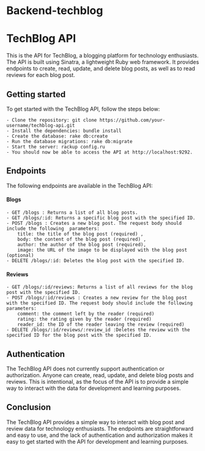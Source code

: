 # Backend-techblog
# TechBlog API

This is the API for TechBlog, a blogging platform for technology enthusiasts. The API is built using Sinatra, a lightweight Ruby web framework. It provides endpoints to create, read, update, and delete blog posts, as well as to read reviews for each blog post.

## Getting started
To get started with the TechBlog API, follow the steps below:

    - Clone the repository: git clone https://github.com/your-username/techblog-api.git
    - Install the dependencies: bundle install
    - Create the database: rake db:create
    - Run the database migrations: rake db:migrate
    - Start the server: rackup config.ru
    - You should now be able to access the API at http://localhost:9292.

## Endpoints
The following endpoints are available in the TechBlog API:

#### Blogs
    - GET /blogs : Returns a list of all blog posts.
    - GET /blogs/:id: Returns a specific blog post with the specified ID.
    - POST /blogs : Creates a new blog post. The request body should include the following  parameters:  
        title: the title of the blog post (required) ,
        body: the content of the blog post (required) ,
        author: the author of the blog post (required), 
        image: the URL of the image to be displayed with the blog post (optional)
    - DELETE /blogs/:id: Deletes the blog post with the specified ID.

#### Reviews
    - GET /blogs/:id/reviews: Returns a list of all reviews for the blog post with the specified ID.
    - POST /blogs/:id/reviews : Creates a new review for the blog post with the specified ID. The request body should include the following parameters:
        comment: the comment left by the reader (required)
        rating: the rating given by the reader (required)
        reader_id: the ID of the reader leaving the review (required)
    - DELETE /blogs/:id/reviews/:review_id :Deletes the review with the specified ID for the blog post with the specified ID.

## Authentication
The TechBlog API does not currently support authentication or authorization. Anyone can create, read, update, and delete blog posts and reviews. This is intentional, as the focus of the API is to provide a simple way to interact with the data for development and learning purposes.

## Conclusion
The TechBlog API provides a simple way to interact with blog post and review data for technology enthusiasts. The endpoints are straightforward and easy to use, and the lack of authentication and authorization makes it easy to get started with the API for development and learning purposes.